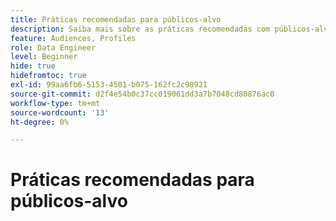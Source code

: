 ```yaml
---
title: Práticas recomendadas para públicos-alvo
description: Saiba mais sobre as práticas recomendadas com públicos-alvo
feature: Audiences, Profiles
role: Data Engineer
level: Beginner
hide: true
hidefromtoc: true
exl-id: 99aa6fb6-5153-4501-b075-162fc2c98921
source-git-commit: d2f4e54b0c37cc019061dd3a7b7048cd80876ac0
workflow-type: tm+mt
source-wordcount: '13'
ht-degree: 0%

---
```


# Práticas recomendadas para públicos-alvo
